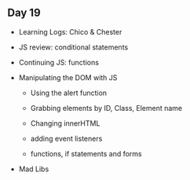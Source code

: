 ## Day 19

* Learning Logs: Chico & Chester

* JS review: conditional statements 

* Continuing JS: functions

* Manipulating the DOM with JS

    * Using the alert function
    
    * Grabbing elements by ID, Class, Element name
    
    * Changing innerHTML
    
    * adding event listeners
    
    * functions, if statements and forms
    
* Mad Libs


